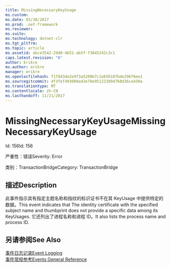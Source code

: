 ```yaml
---
title: MissingNecessaryKeyUsage
ms.custom: 
ms.date: 03/30/2017
ms.prod: .net-framework
ms.reviewer: 
ms.suite: 
ms.technology: dotnet-clr
ms.tgt_pltfrm: 
ms.topic: article
ms.assetid: abce3542-29d8-4b51-ab5f-f3845242c3c1
caps.latest.revision: "6"
author: Erikre
ms.author: erikre
manager: erikre
ms.openlocfilehash: f1f843de2e9f3a5200b7c1e656107bde296f6ee1
ms.sourcegitcommit: 4f3fef493080a43e70e951223894768d36ce430a
ms.translationtype: MT
ms.contentlocale: zh-CN
ms.lasthandoff: 11/21/2017
---
```

# <a name="missingnecessarykeyusage"></a><span data-ttu-id="0791d-102">MissingNecessaryKeyUsage</span><span class="sxs-lookup"><span data-stu-id="0791d-102">MissingNecessaryKeyUsage</span></span>
<span data-ttu-id="0791d-103">Id: 156</span><span class="sxs-lookup"><span data-stu-id="0791d-103">Id: 156</span></span>  
  
 <span data-ttu-id="0791d-104">严重性：错误</span><span class="sxs-lookup"><span data-stu-id="0791d-104">Severity: Error</span></span>  
  
 <span data-ttu-id="0791d-105">类别：TransactionBridge</span><span class="sxs-lookup"><span data-stu-id="0791d-105">Category: TransactionBridge</span></span>  
  
## <a name="description"></a><span data-ttu-id="0791d-106">描述</span><span class="sxs-lookup"><span data-stu-id="0791d-106">Description</span></span>  
 <span data-ttu-id="0791d-107">此事件指示具有指定主题名称和指纹的标识证书不在其 KeyUsage 中提供特定的数据。</span><span class="sxs-lookup"><span data-stu-id="0791d-107">This event indicates that The identity certificate with the specified subject name and thumbprint does not provide a specific data among its KeyUsages.</span></span> <span data-ttu-id="0791d-108">它还列出了进程名称和进程 ID。</span><span class="sxs-lookup"><span data-stu-id="0791d-108">It also lists the process name and process ID.</span></span>  
  
## <a name="see-also"></a><span data-ttu-id="0791d-109">另请参阅</span><span class="sxs-lookup"><span data-stu-id="0791d-109">See Also</span></span>  
 [<span data-ttu-id="0791d-110">事件日志记录</span><span class="sxs-lookup"><span data-stu-id="0791d-110">Event Logging</span></span>](../../../../../docs/framework/wcf/diagnostics/event-logging/index.md)  
 [<span data-ttu-id="0791d-111">事件常规参考</span><span class="sxs-lookup"><span data-stu-id="0791d-111">Events General Reference</span></span>](../../../../../docs/framework/wcf/diagnostics/event-logging/events-general-reference.md)
